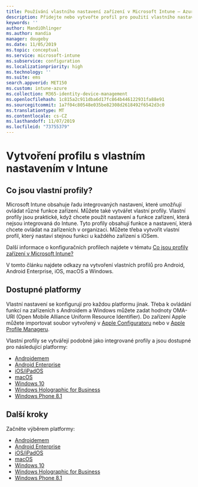 ```yaml
---
title: Používání vlastního nastavení zařízení v Microsoft Intune – Azure | Microsoft Docs
description: Přidejte nebo vytvořte profil pro použití vlastního nastavení pro Windows Phone, Windows 8.1, zařízení s Windows 10 a novějším, Androidem, Android Enterprise, macOS a iOS pomocí Microsoft Intune
keywords: ''
author: MandiOhlinger
ms.author: mandia
manager: dougeby
ms.date: 11/05/2019
ms.topic: conceptual
ms.service: microsoft-intune
ms.subservice: configuration
ms.localizationpriority: high
ms.technology: ''
ms.suite: ems
search.appverid: MET150
ms.custom: intune-azure
ms.collection: M365-identity-device-management
ms.openlocfilehash: 1c815a2c911dba6d17fc864b446122931fa88e91
ms.sourcegitcommit: 1a7f04c80548e035be82308d2618492f6542d3c0
ms.translationtype: MT
ms.contentlocale: cs-CZ
ms.lasthandoff: 11/07/2019
ms.locfileid: "73755379"
---
```

# <a name="create-a-profile-with-custom-settings-in-intune"></a>Vytvoření profilu s vlastním nastavením v Intune

## <a name="what-are-custom-profiles"></a>Co jsou vlastní profily?

Microsoft Intune obsahuje řadu integrovaných nastavení, které umožňují ovládat různé funkce zařízení. Můžete také vytvářet vlastní profily. Vlastní profily jsou praktické, když chcete použít nastavení a funkce zařízení, která nejsou integrovaná do Intune. Tyto profily obsahují funkce a nastavení, která chcete ovládat na zařízeních v organizaci. Můžete třeba vytvořit vlastní profil, který nastaví stejnou funkci u každého zařízení s iOSem.

Další informace o konfiguračních profilech najdete v tématu [Co jsou profily zařízení v Microsoft Intune?](device-profiles.md) 

V tomto článku najdete odkazy na vytvoření vlastních profilů pro Android, Android Enterprise, iOS, macOS a Windows.

## <a name="available-platforms"></a>Dostupné platformy

Vlastní nastavení se konfigurují pro každou platformu jinak. Třeba k ovládání funkcí na zařízeních s Androidem a Windows můžete zadat hodnoty OMA-URI (Open Mobile Alliance Uniform Resource Identifier). Do zařízení Apple můžete importovat soubor vytvořený v [Apple Configuratoru](https://itunes.apple.com/us/app/apple-configurator-2/id1037126344?mt=12) nebo v [Apple Profile Manageru](https://support.apple.com/profile-manager).

Vlastní profily se vytvářejí podobně jako integrované profily a jsou dostupné pro následující platformy:

- [Androidemem](../custom-settings-android.md)
- [Android Enterprise](../custom-settings-android-for-work.md)
- [iOS/iPadOS](custom-settings-ios.md)
- [macOS](custom-settings-macos.md)
- [Windows 10](custom-settings-windows-10.md)
- [Windows Holographic for Business](custom-settings-windows-holographic.md)
- [Windows Phone 8.1](custom-settings-windows-phone-8-1.md)

## <a name="next-steps"></a>Další kroky

Začněte výběrem platformy:

- [Androidemem](../custom-settings-android.md)
- [Android Enterprise](../custom-settings-android-for-work.md)
- [iOS/iPadOS](custom-settings-ios.md)
- [macOS](custom-settings-macos.md)
- [Windows 10](custom-settings-windows-10.md)
- [Windows Holographic for Business](custom-settings-windows-holographic.md)
- [Windows Phone 8.1](custom-settings-windows-phone-8-1.md)
